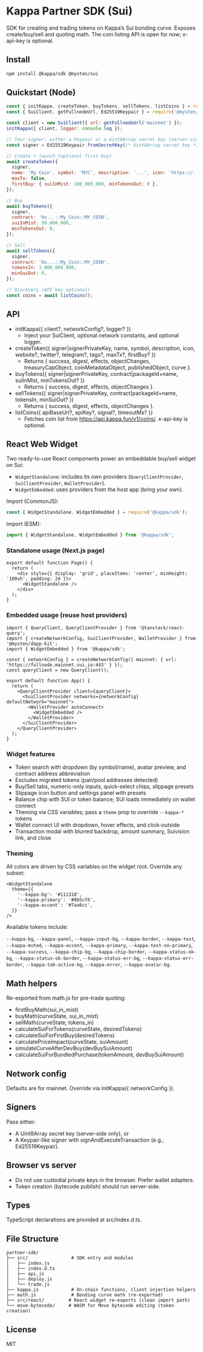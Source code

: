 # Kappa Partner SDK (Sui)

SDK for creating and trading tokens on Kappa’s Sui bonding curve. Exposes create/buy/sell and quoting math. The coin listing API is open for now; x-api-key is optional.

## Install

```bash
npm install @kappa/sdk @mysten/sui
```

## Quickstart (Node)

```js
const { initKappa, createToken, buyTokens, sellTokens, listCoins } = require('@kappa/sdk');
const { SuiClient, getFullnodeUrl, Ed25519Keypair } = require('@mysten/sui');

const client = new SuiClient({ url: getFullnodeUrl('mainnet') });
initKappa({ client, logger: console.log });

// Your signer: either a Keypair or a Uint8Array secret key (server-side only)
const signer = Ed25519Keypair.fromSecretKey(/* Uint8Array secret key */);

// Create + launch (optional first buy)
await createToken({
  signer,
  name: 'My Coin', symbol: 'MYC', description: '...', icon: 'https://...',
  maxTx: false,
  firstBuy: { suiInMist: 100_000_000, minTokensOut: 0 },
});

// Buy
await buyTokens({
  signer,
  contract: '0x...::My_Coin::MY_COIN',
  suiInMist: 50_000_000,
  minTokensOut: 0,
});

// Sell
await sellTokens({
  signer,
  contract: '0x...::My_Coin::MY_COIN',
  tokensIn: 1_000_000_000,
  minSuiOut: 0,
});

// Discovery (API key optional)
const coins = await listCoins();
```

## API

- initKappa({ client?, networkConfig?, logger? })
  - Inject your SuiClient, optional network constants, and optional logger.
- createToken({ signer|signerPrivateKey, name, symbol, description, icon, website?, twitter?, telegram?, tags?, maxTx?, firstBuy? })
  - Returns { success, digest, effects, objectChanges, treasuryCapObject, coinMetadataObject, publishedObject, curve }.
- buyTokens({ signer|signerPrivateKey, contract|packageId+name, suiInMist, minTokensOut? })
  - Returns { success, digest, effects, objectChanges }.
- sellTokens({ signer|signerPrivateKey, contract|packageId+name, tokensIn, minSuiOut? })
  - Returns { success, digest, effects, objectChanges }.
- listCoins({ apiBaseUrl?, apiKey?, signal?, timeoutMs? })
  - Fetches coin list from https://api.kappa.fun/v1/coins/. x-api-key is optional.

## React Web Widget

Two ready-to-use React components power an embeddable buy/sell widget on Sui:

- `WidgetStandalone`: includes its own providers (`QueryClientProvider`, `SuiClientProvider`, `WalletProvider`).
- `WidgetEmbedded`: uses providers from the host app (bring your own).

Import (CommonJS):

```js
const { WidgetStandalone, WidgetEmbedded } = require('@kappa/sdk');
```

Import (ESM):

```js
import { WidgetStandalone, WidgetEmbedded } from '@kappa/sdk';
```

### Standalone usage (Next.js page)

```tsx
export default function Page() {
  return (
    <div style={{ display: 'grid', placeItems: 'center', minHeight: '100vh', padding: 24 }}>
      <WidgetStandalone />
    </div>
  );
}
```

### Embedded usage (reuse host providers)

```tsx
import { QueryClient, QueryClientProvider } from '@tanstack/react-query';
import { createNetworkConfig, SuiClientProvider, WalletProvider } from '@mysten/dapp-kit';
import { WidgetEmbedded } from '@kappa/sdk';

const { networkConfig } = createNetworkConfig({ mainnet: { url: 'https://fullnode.mainnet.sui.io:443' } });
const queryClient = new QueryClient();

export default function App() {
  return (
    <QueryClientProvider client={queryClient}>
      <SuiClientProvider networks={networkConfig} defaultNetwork="mainnet">
        <WalletProvider autoConnect>
          <WidgetEmbedded />
        </WalletProvider>
      </SuiClientProvider>
    </QueryClientProvider>
  );
}
```

### Widget features

- Token search with dropdown (by symbol/name), avatar preview, and contract address abbreviation
- Excludes migrated tokens (pair/pool addresses detected)
- Buy/Sell tabs, numeric-only inputs, quick-select chips, slippage presets
- Slippage icon button and settings panel with presets
- Balance chip with SUI or token balance; SUI loads immediately on wallet connect
- Theming via CSS variables; pass a `theme` prop to override `--kappa-*` tokens
- Wallet connect UI with dropdown, hover effects, and click-outside
- Transaction modal with blurred backdrop, amount summary, Suivision link, and close

### Theming

All colors are driven by CSS variables on the widget root. Override any subset:

```tsx
<WidgetStandalone
  theme={{
    '--kappa-bg': '#111318',
    '--kappa-primary': '#8b5cf6',
    '--kappa-accent': '#7aa6cc',
  }}
/>
```

Available tokens include:

`--kappa-bg`, `--kappa-panel`, `--kappa-input-bg`, `--kappa-border`, `--kappa-text`, `--kappa-muted`, `--kappa-accent`, `--kappa-primary`, `--kappa-text-on-primary`, `--kappa-success`, `--kappa-chip-bg`, `--kappa-chip-border`, `--kappa-status-ok-bg`, `--kappa-status-ok-border`, `--kappa-status-err-bg`, `--kappa-status-err-border`, `--kappa-tab-active-bg`, `--kappa-error`, `--kappa-avatar-bg`.

## Math helpers

Re-exported from math.js for pre-trade quoting:
- firstBuyMath(sui_in_mist)
- buyMath(curveState, sui_in_mist)
- sellMath(curveState, tokens_in)
- calculateSuiForTokens(curveState, desiredTokens)
- calculateSuiForFirstBuy(desiredTokens)
- calculatePriceImpact(curveState, suiAmount)
- simulateCurveAfterDevBuy(devBuySuiAmount)
- calculateSuiForBundledPurchase(tokenAmount, devBuySuiAmount)

## Network config

Defaults are for mainnet. Override via initKappa({ networkConfig }).

## Signers

Pass either:
- A Uint8Array secret key (server-side only), or
- A Keypair-like signer with signAndExecuteTransaction (e.g., Ed25519Keypair).

## Browser vs server

- Do not use custodial private keys in the browser. Prefer wallet adapters.
- Token creation (bytecode publish) should run server-side.

## Types

TypeScript declarations are provided at src/index.d.ts.

## File Structure

```
partner-sdk/
├── src/                # SDK entry and modules
│   ├── index.js
│   ├── index.d.ts
│   ├── api.js
│   ├── deploy.js
│   └── trade.js
├── kappa.js            # On-chain functions, client injection helpers
├── math.js             # Bonding curve math (re-exported)
├── src/react/         # React widget re-exports (clean import path)
└── move-bytecode/     # WASM for Move bytecode editing (token creation)
```

## License

MIT 
